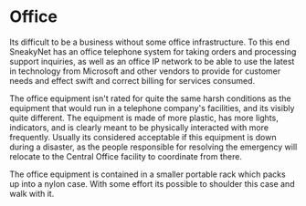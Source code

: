# Office

Its difficult to be a business without some office infrastructure.  To
this end SneakyNet has an office telephone system for taking orders
and processing support inquiries, as well as an office IP network to
be able to use the latest in technology from Microsoft and other
vendors to provide for customer needs and effect swift and correct
billing for services consumed.

The office equipment isn't rated for quite the same harsh conditions
as the equipment that would run in a telephone company's facilities,
and its visibly quite different.  The equipment is made of more
plastic, has more lights, indicators, and is clearly meant to be
physically interacted with more frequently.  Usually its considered
acceptable if this equipment is down during a disaster, as the people
responsible for resolving the emergency will relocate to the Central
Office facility to coordinate from there.

The office equipment is contained in a smaller portable rack which
packs up into a nylon case.  With some effort its possible to shoulder
this case and walk with it.

